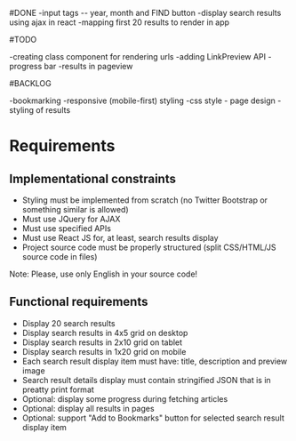 #DONE
-input tags -- year, month and FIND button
-display search results using ajax in react
-mapping first 20 results to render in app

#TODO

-creating class component for rendering urls
-adding LinkPreview API
-progress bar
-results in pageview


#BACKLOG

-bookmarking
-responsive (mobile-first) styling
-css style - page design
-styling of results




# Requirements

## Implementational constraints

- Styling must be implemented from scratch (no Twitter Bootstrap or something similar is allowed)
- Must use JQuery for AJAX
- Must use specified APIs
- Must use React JS for, at least, search results display
- Project source code must be properly structured (split CSS/HTML/JS source code in files)

Note: Please, use only English in your source code!

## Functional requirements

- Display 20 search results
- Display search results in 4x5 grid on desktop
- Display search results in 2x10 grid on tablet
- Display search results in 1x20 grid on mobile
- Each search result display item must have: title, description and preview image
- Search result details display must contain stringified JSON that is in preatty print format
- Optional: display some progress during fetching articles
- Optional: display all results in pages
- Optional: support "Add to Bookmarks" button for selected search result display item
